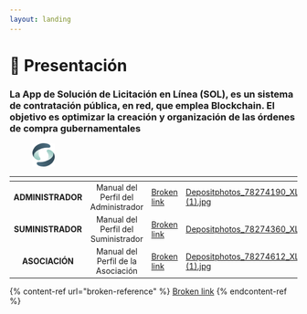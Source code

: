 ```yaml
---
layout: landing
---
```


# 🚀 Presentación

### La App de Solución de Licitación en Línea (SOL), es un sistema de contratación pública, en red, que emplea Blockchain. El objetivo es optimizar la creación y organización de las órdenes de compra gubernamentales

<figure><img src=".gitbook/assets/Group (1).png" alt=""><figcaption></figcaption></figure>

<table data-view="cards"><thead><tr><th align="center"></th><th align="center"></th><th data-hidden data-card-target data-type="content-ref"></th><th data-hidden data-card-cover data-type="files"></th></tr></thead><tbody><tr><td align="center"><strong>ADMINISTRADOR</strong></td><td align="center">Manual del Perfil del Administrador</td><td><a href="broken-reference">Broken link</a></td><td><a href=".gitbook/assets/Depositphotos_78274190_XL (1).jpg">Depositphotos_78274190_XL (1).jpg</a></td></tr><tr><td align="center"><strong>SUMINISTRADOR</strong></td><td align="center">Manual del Perfil del Suministrador</td><td><a href="broken-reference">Broken link</a></td><td><a href=".gitbook/assets/Depositphotos_78274360_XL.jpg">Depositphotos_78274360_XL.jpg</a></td></tr><tr><td align="center"><strong>ASOCIACIÓN</strong></td><td align="center">Manual del Perfil de la Asociación</td><td><a href="broken-reference">Broken link</a></td><td><a href=".gitbook/assets/Depositphotos_78274612_XL (1).jpg">Depositphotos_78274612_XL (1).jpg</a></td></tr></tbody></table>

{% content-ref url="broken-reference" %}
[Broken link](broken-reference)
{% endcontent-ref %}
